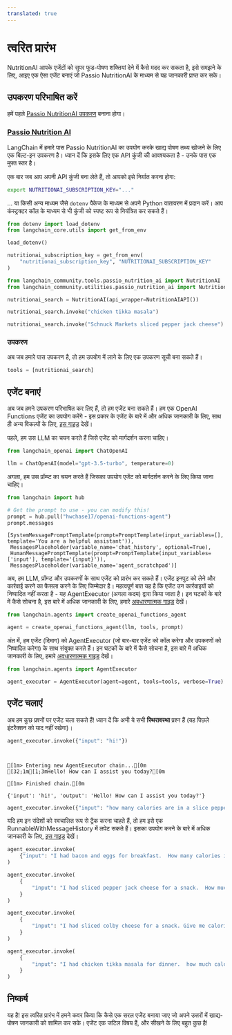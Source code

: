 ```yaml
---
translated: true
---
```


# त्वरित प्रारंभ

NutritionAI आपके एजेंटों को सुपर फूड-पोषण शक्तियां देने में कैसे मदद कर सकता है, इसे समझने के लिए, आइए एक ऐसा एजेंट बनाएं जो Passio NutritionAI के माध्यम से यह जानकारी प्राप्त कर सके।

## उपकरण परिभाषित करें

हमें पहले [Passio NutritionAI उपकरण](/docs/integrations/tools/passio_nutrition_ai) बनाना होगा।

### [Passio Nutrition AI](/docs/integrations/tools/passio_nutrition_ai)

LangChain में हमारे पास Passio NutritionAI का उपयोग करके खाद्य पोषण तथ्य खोजने के लिए एक बिल्ट-इन उपकरण है।
ध्यान दें कि इसके लिए एक API कुंजी की आवश्यकता है - उनके पास एक मुफ्त स्तर है।

एक बार जब आप अपनी API कुंजी बना लेते हैं, तो आपको इसे निर्यात करना होगा:

```bash
export NUTRITIONAI_SUBSCRIPTION_KEY="..."
```

... या किसी अन्य माध्यम जैसे `dotenv` पैकेज के माध्यम से अपने Python वातावरण में प्रदान करें। आप कंस्ट्रक्टर कॉल के माध्यम से भी कुंजी को स्पष्ट रूप से नियंत्रित कर सकते हैं।

```python
from dotenv import load_dotenv
from langchain_core.utils import get_from_env

load_dotenv()

nutritionai_subscription_key = get_from_env(
    "nutritionai_subscription_key", "NUTRITIONAI_SUBSCRIPTION_KEY"
)
```

```python
from langchain_community.tools.passio_nutrition_ai import NutritionAI
from langchain_community.utilities.passio_nutrition_ai import NutritionAIAPI
```

```python
nutritionai_search = NutritionAI(api_wrapper=NutritionAIAPI())
```

```python
nutritionai_search.invoke("chicken tikka masala")
```

```python
nutritionai_search.invoke("Schnuck Markets sliced pepper jack cheese")
```

### उपकरण

अब जब हमारे पास उपकरण है, तो हम उपयोग में लाने के लिए एक उपकरण सूची बना सकते हैं।

```python
tools = [nutritionai_search]
```

## एजेंट बनाएं

अब जब हमने उपकरण परिभाषित कर लिए हैं, तो हम एजेंट बना सकते हैं। हम एक OpenAI Functions एजेंट का उपयोग करेंगे - इस प्रकार के एजेंट के बारे में और अधिक जानकारी के लिए, साथ ही अन्य विकल्पों के लिए, [इस गाइड](/docs/modules/agents/agent_types/) देखें।

पहले, हम उस LLM का चयन करते हैं जिसे एजेंट को मार्गदर्शन करना चाहिए।

```python
from langchain_openai import ChatOpenAI

llm = ChatOpenAI(model="gpt-3.5-turbo", temperature=0)
```

अगला, हम उस प्रॉम्प्ट का चयन करते हैं जिसका उपयोग एजेंट को मार्गदर्शन करने के लिए किया जाना चाहिए।

```python
from langchain import hub

# Get the prompt to use - you can modify this!
prompt = hub.pull("hwchase17/openai-functions-agent")
prompt.messages
```

```output
[SystemMessagePromptTemplate(prompt=PromptTemplate(input_variables=[], template='You are a helpful assistant')),
 MessagesPlaceholder(variable_name='chat_history', optional=True),
 HumanMessagePromptTemplate(prompt=PromptTemplate(input_variables=['input'], template='{input}')),
 MessagesPlaceholder(variable_name='agent_scratchpad')]
```

अब, हम LLM, प्रॉम्प्ट और उपकरणों के साथ एजेंट को प्रारंभ कर सकते हैं। एजेंट इनपुट को लेने और कार्रवाई करने का फैसला करने के लिए जिम्मेदार है। महत्वपूर्ण बात यह है कि एजेंट उन कार्रवाइयों को निष्पादित नहीं करता है - यह AgentExecutor (अगला कदम) द्वारा किया जाता है। इन घटकों के बारे में कैसे सोचना है, इस बारे में अधिक जानकारी के लिए, हमारे [अवधारणात्मक गाइड](/docs/modules/agents/concepts) देखें।

```python
from langchain.agents import create_openai_functions_agent

agent = create_openai_functions_agent(llm, tools, prompt)
```

अंत में, हम एजेंट (दिमाग) को AgentExecutor (जो बार-बार एजेंट को कॉल करेगा और उपकरणों को निष्पादित करेगा) के साथ संयुक्त करते हैं। इन घटकों के बारे में कैसे सोचना है, इस बारे में अधिक जानकारी के लिए, हमारे [अवधारणात्मक गाइड](/docs/modules/agents/concepts) देखें।

```python
from langchain.agents import AgentExecutor

agent_executor = AgentExecutor(agent=agent, tools=tools, verbose=True)
```

## एजेंट चलाएं

अब हम कुछ प्रश्नों पर एजेंट चला सकते हैं! ध्यान दें कि अभी ये सभी **स्थिरावस्था** प्रश्न हैं (यह पिछले इंटरैक्शन को याद नहीं रखेगा)।

```python
agent_executor.invoke({"input": "hi!"})
```

```output


[1m> Entering new AgentExecutor chain...[0m
[32;1m[1;3mHello! How can I assist you today?[0m

[1m> Finished chain.[0m
```

```output
{'input': 'hi!', 'output': 'Hello! How can I assist you today?'}
```

```python
agent_executor.invoke({"input": "how many calories are in a slice pepperoni pizza?"})
```

यदि हम इन संदेशों को स्वचालित रूप से ट्रैक करना चाहते हैं, तो हम इसे एक RunnableWithMessageHistory में लपेट सकते हैं। इसका उपयोग करने के बारे में अधिक जानकारी के लिए, [इस गाइड](/docs/expression_language/how_to/message_history) देखें।

```python
agent_executor.invoke(
    {"input": "I had bacon and eggs for breakfast.  How many calories is that?"}
)
```

```python
agent_executor.invoke(
    {
        "input": "I had sliced pepper jack cheese for a snack.  How much protein did I have?"
    }
)
```

```python
agent_executor.invoke(
    {
        "input": "I had sliced colby cheese for a snack. Give me calories for this Schnuck Markets product."
    }
)
```

```python
agent_executor.invoke(
    {
        "input": "I had chicken tikka masala for dinner.  how much calories, protein, and fat did I have with default quantity?"
    }
)
```

## निष्कर्ष

यह है! इस त्वरित प्रारंभ में हमने कवर किया कि कैसे एक सरल एजेंट बनाया जाए जो अपने उत्तरों में खाद्य-पोषण जानकारी को शामिल कर सके। एजेंट एक जटिल विषय हैं, और सीखने के लिए बहुत कुछ है!
